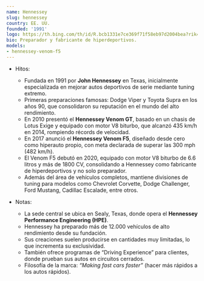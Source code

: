 ```yaml
---
name: Hennessey
slug: hennessey
country: EE. UU.
founded: '1991'
logo: https://th.bing.com/th/id/R.bcb1331e7ce369f71f58eb97d2004bea?rik=53rWX4Mb2gLHmQ&pid=ImgRaw&r=0
bio: Preparador y fabricante de hiperdeportivos.
models:
- hennessey-venom-f5
---
```



- Hitos:  
  - Fundada en 1991 por **John Hennessey** en Texas, inicialmente especializada en mejorar autos deportivos de serie mediante tuning extremo.  
  - Primeras preparaciones famosas: Dodge Viper y Toyota Supra en los años 90, que consolidaron su reputación en el mundo del alto rendimiento.  
  - En 2010 presentó el **Hennessey Venom GT**, basado en un chasis de Lotus Exige y equipado con motor V8 biturbo, que alcanzó 435 km/h en 2014, rompiendo récords de velocidad.  
  - En 2017 anunció el **Hennessey Venom F5**, diseñado desde cero como hiperauto propio, con meta declarada de superar las 300 mph (482 km/h).  
  - El Venom F5 debutó en 2020, equipado con motor V8 biturbo de 6.6 litros y más de 1800 CV, consolidando a Hennessey como fabricante de hiperdeportivos y no solo preparador.  
  - Además del área de vehículos completos, mantiene divisiones de tuning para modelos como Chevrolet Corvette, Dodge Challenger, Ford Mustang, Cadillac Escalade, entre otros.  

- Notas:  
  - La sede central se ubica en Sealy, Texas, donde opera el **Hennessey Performance Engineering (HPE)**.  
  - Hennessey ha preparado más de 12.000 vehículos de alto rendimiento desde su fundación.  
  - Sus creaciones suelen producirse en cantidades muy limitadas, lo que incrementa su exclusividad.  
  - También ofrece programas de “Driving Experience” para clientes, donde prueban sus autos en circuitos cerrados.  
  - Filosofía de la marca: *“Making fast cars faster”* (hacer más rápidos a los autos rápidos).  
